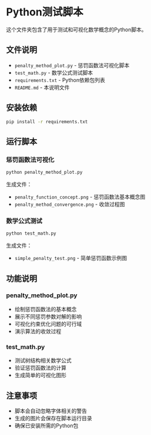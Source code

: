 # Python测试脚本

这个文件夹包含了用于测试和可视化数学概念的Python脚本。

## 文件说明

- `penalty_method_plot.py` - 惩罚函数法可视化脚本
- `test_math.py` - 数学公式测试脚本
- `requirements.txt` - Python依赖包列表
- `README.md` - 本说明文件

## 安装依赖

```bash
pip install -r requirements.txt
```

## 运行脚本

### 惩罚函数法可视化
```bash
python penalty_method_plot.py
```
生成文件：
- `penalty_function_concept.png` - 惩罚函数法基本概念图
- `penalty_method_convergence.png` - 收敛过程图

### 数学公式测试
```bash
python test_math.py
```
生成文件：
- `simple_penalty_test.png` - 简单惩罚函数示例图

## 功能说明

### penalty_method_plot.py
- 绘制惩罚函数法的基本概念
- 展示不同惩罚参数对解的影响
- 可视化约束优化问题的可行域
- 演示算法的收敛过程

### test_math.py
- 测试树结构相关数学公式
- 验证惩罚函数法的计算
- 生成简单的可视化图形

## 注意事项

- 脚本会自动忽略字体相关的警告
- 生成的图片会保存在脚本运行目录
- 确保已安装所需的Python包
